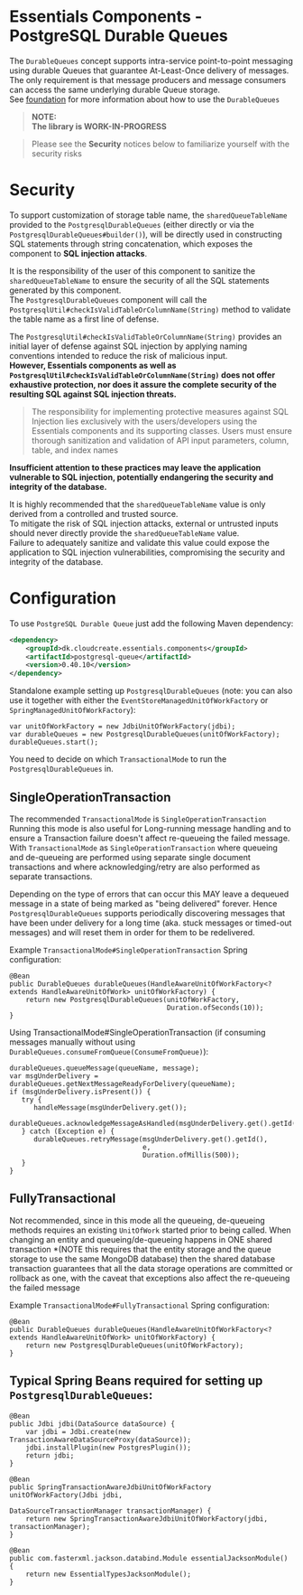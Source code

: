 # Essentials Components - PostgreSQL Durable Queues

The `DurableQueues` concept supports intra-service point-to-point messaging using durable Queues that guarantee At-Least-Once delivery of messages.  
The only requirement is that message producers and message consumers can access
the same underlying durable Queue storage.  
See [foundation](../foundation/README.md) for more information about how to use the `DurableQueues`

> **NOTE:**  
> **The library is WORK-IN-PROGRESS**

> Please see the **Security** notices below to familiarize yourself with the security risks

# Security
To support customization of storage table name, the `sharedQueueTableName` provided to the `PostgresqlDurableQueues` (either directly or via the `PostgresqlDurableQueues#builder()`),
will be directly used in constructing SQL statements through string concatenation, which exposes the component to **SQL injection attacks**.

It is the responsibility of the user of this component to sanitize the `sharedQueueTableName`
to ensure the security of all the SQL statements generated by this component.   
The `PostgresqlDurableQueues` component will
call the `PostgresqlUtil#checkIsValidTableOrColumnName(String)` method to validate the table name as a first line of defense.

The `PostgresqlUtil#checkIsValidTableOrColumnName(String)` provides an initial layer of defense against SQL injection by applying naming conventions intended to reduce the risk of malicious input.    
**However, Essentials components as well as `PostgresqlUtil#checkIsValidTableOrColumnName(String)` does not offer exhaustive protection, nor does it assure the complete security of the resulting SQL against SQL injection threats.**
> The responsibility for implementing protective measures against SQL Injection lies exclusively with the users/developers using the Essentials components and its supporting classes.
> Users must ensure thorough sanitization and validation of API input parameters,  column, table, and index names

**Insufficient attention to these practices may leave the application vulnerable to SQL injection, potentially endangering the security and integrity of the database.**

It is highly recommended that the `sharedQueueTableName` value is only derived from a controlled and trusted source.  
To mitigate the risk of SQL injection attacks, external or untrusted inputs should never directly provide the `sharedQueueTableName` value.  
Failure to adequately sanitize and validate this value could expose the application to SQL injection
vulnerabilities, compromising the security and integrity of the database.

# Configuration

To use `PostgreSQL Durable Queue` just add the following Maven dependency:

```xml
<dependency>
    <groupId>dk.cloudcreate.essentials.components</groupId>
    <artifactId>postgresql-queue</artifactId>
    <version>0.40.10</version>
</dependency>
```

Standalone example setting up `PostgresqlDurableQueues` (note: you can also use it together with either
the `EventStoreManagedUnitOfWorkFactory` or `SpringManagedUnitOfWorkFactory`):

```
var unitOfWorkFactory = new JdbiUnitOfWorkFactory(jdbi);
var durableQueues = new PostgresqlDurableQueues(unitOfWorkFactory);
durableQueues.start();
```

You need to decide on which `TransactionalMode` to run the `PostgresqlDurableQueues` in.

## SingleOperationTransaction

The recommended `TransactionalMode` is `SingleOperationTransaction`   
Running this mode is also useful for Long-running message handling and to ensure a Transaction failure doesn't affect re-queueing the failed message.
With `TransactionalMode` as `SingleOperationTransaction` where queueing and de-queueing are  performed using separate single document
transactions and where acknowledging/retry are also performed as separate transactions.

Depending on the type of errors that can occur this MAY leave a dequeued message
in a state of being marked as "being delivered" forever. Hence `PostgresqlDurableQueues` supports periodically
discovering messages that have been under delivery for a long time (aka. stuck messages or timed-out messages) and will
reset them in order for them to be redelivered.

Example `TransactionalMode#SingleOperationTransaction` Spring configuration:

```
@Bean
public DurableQueues durableQueues(HandleAwareUnitOfWorkFactory<? extends HandleAwareUnitOfWork> unitOfWorkFactory) {
    return new PostgresqlDurableQueues(unitOfWorkFactory,
                                       Duration.ofSeconds(10));
}
```

Using TransactionalMode#SingleOperationTransaction (if consuming messages manually without using `DurableQueues.consumeFromQueue(ConsumeFromQueue)`):

```
durableQueues.queueMessage(queueName, message);
var msgUnderDelivery = durableQueues.getNextMessageReadyForDelivery(queueName);
if (msgUnderDelivery.isPresent()) {
   try {
      handleMessage(msgUnderDelivery.get());
      durableQueues.acknowledgeMessageAsHandled(msgUnderDelivery.get().getId());
   } catch (Exception e) {
      durableQueues.retryMessage(msgUnderDelivery.get().getId(), 
                                 e,
                                 Duration.ofMillis(500));
   }
}
```

## FullyTransactional

Not recommended, since in this mode all the queueing, de-queueing methods requires an existing `UnitOfWork`
started prior to being called.
When changing an entity and queueing/de-queueing happens in ONE shared transaction *(NOTE this requires that the entity
storage and the queue storage  to use the same MongoDB database) then the shared database transaction guarantees that
all the data storage operations are committed or rollback as one, with the caveat that exceptions also affect the re-queueing the failed message

Example `TransactionalMode#FullyTransactional` Spring configuration:

```
@Bean
public DurableQueues durableQueues(HandleAwareUnitOfWorkFactory<? extends HandleAwareUnitOfWork> unitOfWorkFactory) {
    return new PostgresqlDurableQueues(unitOfWorkFactory);
}
```

## Typical Spring Beans required for setting up `PostgresqlDurableQueues`:

```
@Bean
public Jdbi jdbi(DataSource dataSource) {
    var jdbi = Jdbi.create(new TransactionAwareDataSourceProxy(dataSource));
    jdbi.installPlugin(new PostgresPlugin());
    return jdbi;
}

@Bean
public SpringTransactionAwareJdbiUnitOfWorkFactory unitOfWorkFactory(Jdbi jdbi,
                                                                     DataSourceTransactionManager transactionManager) {
    return new SpringTransactionAwareJdbiUnitOfWorkFactory(jdbi, transactionManager);
}

@Bean
public com.fasterxml.jackson.databind.Module essentialJacksonModule() {
    return new EssentialTypesJacksonModule();
}
```
